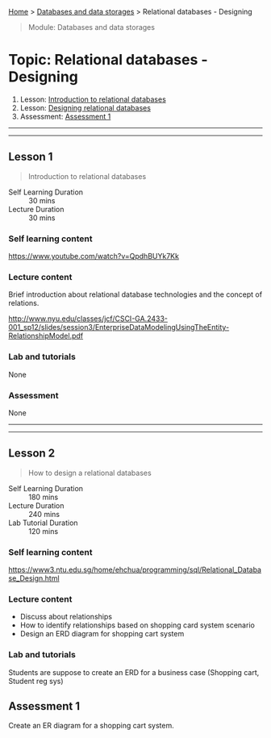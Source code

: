 [Home](../README.md) > [Databases and data storages](./README.md) > Relational databases - Designing

> Module: Databases and data storages

# Topic: Relational databases - Designing

1. Lesson: [Introduction to relational databases](#lesson-1)
1. Lesson: [Designing relational databases](#lesson-2)
1. Assessment: [Assessment 1](#assessment-1)

---

---

## Lesson 1

> Introduction to relational databases

<dl>
<dt>Self Learning Duration</dt>
<dd>30 mins</dd>
<dt>Lecture Duration</dt>
<dd>30 mins</dd>
</dl>

### Self learning content

https://www.youtube.com/watch?v=QpdhBUYk7Kk

### Lecture content

Brief introduction about relational database technologies and the concept of relations.

http://www.nyu.edu/classes/jcf/CSCI-GA.2433-001_sp12/slides/session3/EnterpriseDataModelingUsingTheEntity-RelationshipModel.pdf

### Lab and tutorials

None

### Assessment

None

---

---

## Lesson 2

> How to design a relational databases

<dl>
<dt>Self Learning Duration</dt>
<dd>180 mins</dd>
<dt>Lecture Duration</dt>
<dd>240 mins</dd>
<dt>Lab Tutorial Duration</dt>
<dd>120 mins</dd>
</dl>

### Self learning content

https://www3.ntu.edu.sg/home/ehchua/programming/sql/Relational_Database_Design.html

### Lecture content

- Discuss about relationships
- How to identify relationships based on shopping card system scenario
- Design an ERD diagram for shopping cart system

### Lab and tutorials

Students are suppose to create an ERD for a business case (Shopping cart, Student reg sys)

## Assessment 1

Create an ER diagram for a shopping cart system.
